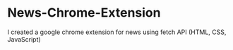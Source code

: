 # News-Chrome-Extension
I created a google chrome extension for news using fetch API (HTML, CSS, JavaScript)
